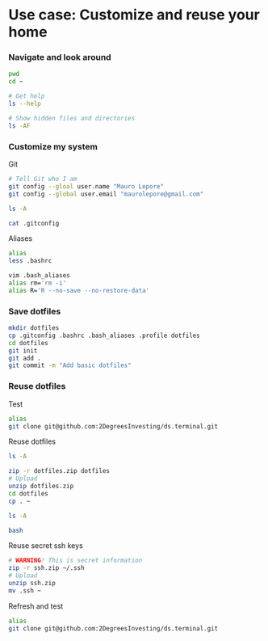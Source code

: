 # Use case: Customize and reuse your home

### Navigate and look around

```bash
pwd
cd ~

# Get help
ls --help

# Show hidden files and directories
ls -AF
```

### Customize my system

Git

```bash
# Tell Git who I am
git config --gloal user.name "Mauro Lepore"
git config --global user.email "maurolepore@gmail.com"

ls -A

cat .gitconfig
```

Aliases

```bash
alias
less .bashrc

vim .bash_aliases
alias rm='rm -i'
alias R='R --no-save --no-restore-data'
```

### Save dotfiles

```bash
mkdir dotfiles
cp .gitconfig .bashrc .bash_aliases .profile dotfiles
cd dotfiles
git init
git add .
git commit -m "Add basic dotfiles"
```

### Reuse dotfiles

Test

```bash
alias
git clone git@github.com:2DegreesInvesting/ds.terminal.git
```

Reuse dotfiles

```bash
ls -A

zip -r dotfiles.zip dotfiles
# Upload
unzip dotfiles.zip
cd dotfiles
cp . ~

ls -A

bash
```

Reuse secret ssh keys

```bash
# WARNING! This is secret information
zip -r ssh.zip ~/.ssh
# Upload
unzip ssh.zip
mv .ssh ~
```

Refresh and test

```bash
alias
git clone git@github.com:2DegreesInvesting/ds.terminal.git
```
